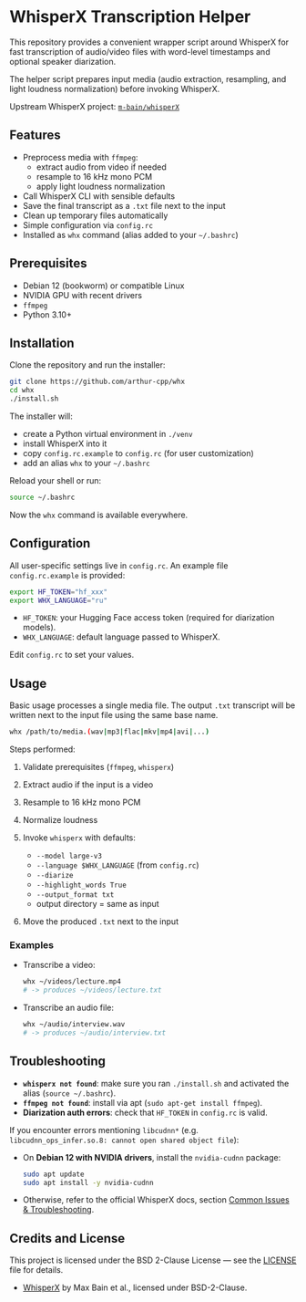 # WhisperX Transcription Helper

This repository provides a convenient wrapper script around WhisperX for fast transcription of audio/video files with word-level timestamps and optional speaker diarization.  

The helper script prepares input media (audio extraction, resampling, and light loudness normalization) before invoking WhisperX.

Upstream WhisperX project: [`m-bain/whisperX`](https://github.com/m-bain/whisperX)

## Features

- Preprocess media with `ffmpeg`:
  - extract audio from video if needed
  - resample to 16 kHz mono PCM
  - apply light loudness normalization
- Call WhisperX CLI with sensible defaults
- Save the final transcript as a `.txt` file next to the input
- Clean up temporary files automatically
- Simple configuration via `config.rc`
- Installed as `whx` command (alias added to your `~/.bashrc`)

## Prerequisites

- Debian 12 (bookworm) or compatible Linux
- NVIDIA GPU with recent drivers
- `ffmpeg`
- Python 3.10+

## Installation

Clone the repository and run the installer:

```bash
git clone https://github.com/arthur-cpp/whx
cd whx
./install.sh
````

The installer will:

* create a Python virtual environment in `./venv`
* install WhisperX into it
* copy `config.rc.example` to `config.rc` (for user customization)
* add an alias `whx` to your `~/.bashrc`

Reload your shell or run:

```bash
source ~/.bashrc
```

Now the `whx` command is available everywhere.

## Configuration

All user-specific settings live in `config.rc`. An example file `config.rc.example` is provided:

```bash
export HF_TOKEN="hf_xxx"
export WHX_LANGUAGE="ru"
```

* `HF_TOKEN`: your Hugging Face access token (required for diarization models).
* `WHX_LANGUAGE`: default language passed to WhisperX.

Edit `config.rc` to set your values.

## Usage

Basic usage processes a single media file. The output `.txt` transcript will be written next to the input file using the same base name.

```bash
whx /path/to/media.(wav|mp3|flac|mkv|mp4|avi|...)
```

Steps performed:

1. Validate prerequisites (`ffmpeg`, `whisperx`)
2. Extract audio if the input is a video
3. Resample to 16 kHz mono PCM
4. Normalize loudness
5. Invoke `whisperx` with defaults:

   * `--model large-v3`
   * `--language $WHX_LANGUAGE` (from `config.rc`)
   * `--diarize`
   * `--highlight_words True`
   * `--output_format txt`
   * output directory = same as input
6. Move the produced `.txt` next to the input

### Examples

* Transcribe a video:

  ```bash
  whx ~/videos/lecture.mp4
  # -> produces ~/videos/lecture.txt
  ```

* Transcribe an audio file:

  ```bash
  whx ~/audio/interview.wav
  # -> produces ~/audio/interview.txt
  ```

## Troubleshooting

* **`whisperx not found`**: make sure you ran `./install.sh` and activated the alias (`source ~/.bashrc`).
* **`ffmpeg not found`**: install via apt (`sudo apt-get install ffmpeg`).
* **Diarization auth errors**: check that `HF_TOKEN` in `config.rc` is valid.

If you encounter errors mentioning `libcudnn*` (e.g. `libcudnn_ops_infer.so.8: cannot open shared object file`):

- On **Debian 12 with NVIDIA drivers**, install the `nvidia-cudnn` package:

  ```bash
  sudo apt update
  sudo apt install -y nvidia-cudnn
  ```

- Otherwise, refer to the official WhisperX docs, section [Common Issues & Troubleshooting](https://github.com/m-bain/whisperX#common-issues--troubleshooting-).


## Credits and License

This project is licensed under the BSD 2-Clause License — see the [LICENSE](LICENSE) file for details.

- [WhisperX](https://github.com/m-bain/whisperX) by Max Bain et al., licensed under BSD-2-Clause.
